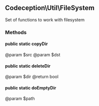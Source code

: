 
## Codeception\Util\FileSystem


Set of functions to work with filesystem

### Methods

#### public static **copyDir**

@param $src
@param $dst


#### public static **deleteDir**

@param $dir
@return bool


#### public static **doEmptyDir**

@param $path


